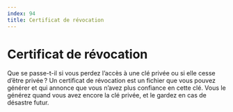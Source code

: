 ```yaml
---
index: 94
title: Certificat de révocation
---
```

# Certificat de révocation

Que se passe-t-il si vous perdez l’accès à une clé privée ou si elle cesse d’être privée ? Un certificat de révocation est un fichier que vous pouvez générer et qui annonce que vous n’avez plus confiance en cette clé. Vous le générez quand vous avez encore la clé privée, et le gardez en cas de désastre futur.